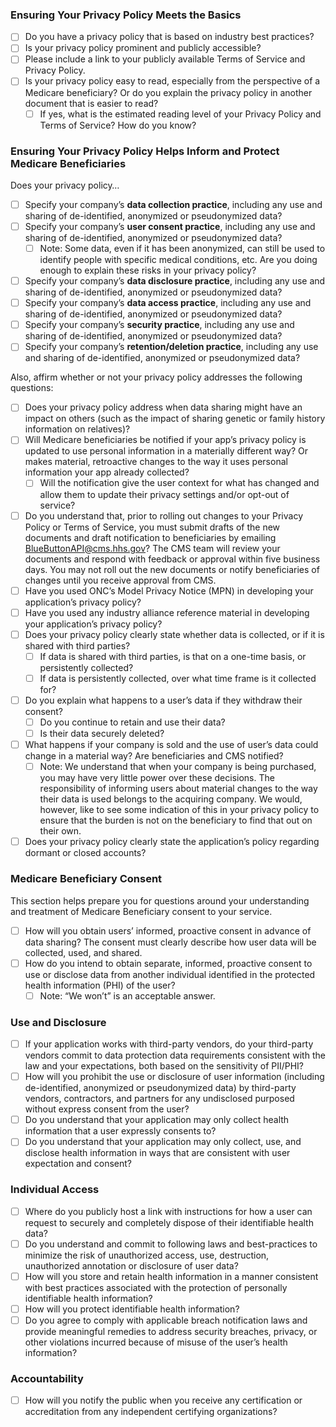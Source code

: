 
### Ensuring Your Privacy Policy Meets the Basics

- [ ] Do you have a privacy policy that is based on industry best practices?
- [ ] Is your privacy policy prominent and publicly accessible?
- [ ] Please include a link to your publicly available Terms of Service and Privacy Policy.
- [ ] Is your privacy policy easy to read, especially from the perspective of a Medicare beneficiary? Or do you explain the privacy policy in another document that is easier to read?
    - [ ] If yes, what is the estimated reading level of your Privacy Policy and Terms of Service? How do you know?

### Ensuring Your Privacy Policy Helps Inform and Protect Medicare Beneficiaries

Does your privacy policy…

- [ ] Specify your company’s **data collection practice**, including any use and sharing of de-identified, anonymized or pseudonymized data?
- [ ] Specify your company’s **user consent practice**, including any use and sharing of de-identified, anonymized or pseudonymized data?
    - [ ] Note: Some data, even if it has been anonymized, can still be used to identify people with specific medical conditions, etc. Are you doing enough to explain these risks in your privacy policy?
- [ ] Specify your company’s **data disclosure practice**, including any use and sharing of de-identified, anonymized or pseudonymized data?
- [ ] Specify your company’s **data access practice**, including any use and sharing of de-identified, anonymized or pseudonymized data?
- [ ] Specify your company’s **security practice**, including any use and sharing of de-identified, anonymized or pseudonymized data?
- [ ] Specify your company’s **retention/deletion practice**, including any use and sharing of de-identified, anonymized or pseudonymized data?

Also, affirm whether or not your privacy policy addresses the following questions:

- [ ] Does your privacy policy address when data sharing might have an impact on others (such as the impact of sharing genetic or family history information on relatives)?
- [ ] Will Medicare beneficiaries be notified if your app’s privacy policy is updated to use personal information in a materially different way? Or makes material, retroactive changes to the way it uses personal information your app already collected?
    - [ ] Will the notification give the user context for what has changed and allow them to update their privacy settings and/or opt-out of service?
- [ ] Do you understand that, prior to rolling out changes to your Privacy Policy or Terms of Service, you must submit drafts of the new documents and draft notification to beneficiaries by emailing [BlueButtonAPI@cms.hhs.gov](mailto:BlueButtonAPI@cms.hhs.gov)? The CMS team will review your documents and respond with feedback or approval within five business days. You may not roll out the new documents or notify beneficiaries of changes until you receive approval from CMS.
- [ ] Have you used ONC’s Model Privacy Notice (MPN) in developing your application’s privacy policy?
- [ ] Have you used any industry alliance reference material in developing your application’s privacy policy?
- [ ] Does your privacy policy clearly state whether data is collected, or if it is shared with third parties?
    - [ ] If data is shared with third parties, is that on a one-time basis, or persistently collected?
    - [ ] If data is persistently collected, over what time frame is it collected for?
- [ ] Do you explain what happens to a user’s data if they withdraw their consent?
    - [ ] Do you continue to retain and use their data?
    - [ ] Is their data securely deleted?
- [ ] What happens if your company is sold and the use of user’s data could change in a material way? Are beneficiaries and CMS notified?
    - [ ] Note: We understand that when your company is being purchased, you may have very little power over these decisions. The responsibility of informing users about material changes to the way their data is used belongs to the acquiring company. We would, however, like to see some indication of this in your privacy policy to ensure that the burden is not on the beneficiary to find that out on their own.
- [ ] Does your privacy policy clearly state the application’s policy regarding dormant or closed accounts?

### Medicare Beneficiary Consent

This section helps prepare you for questions around your understanding and treatment of Medicare Beneficiary consent to your service.

- [ ] How will you obtain users’ informed, proactive consent in advance of data sharing? The consent must clearly describe how user data will be collected, used, and shared.
- [ ] How do you intend to obtain separate, informed, proactive consent to use or disclose data from another individual identified in the protected health information (PHI) of the user?
    - [ ] Note: “We won’t” is an acceptable answer.

### Use and Disclosure

- [ ] If your application works with third-party vendors, do your third-party vendors commit to data protection data requirements consistent with the law and your expectations, both based on the sensitivity of PII/PHI?
- [ ] How will you prohibit the use or disclosure of user information (including de-identified, anonymized or pseudonymized data) by third-party vendors, contractors, and partners for any undisclosed purposed without express consent from the user?
- [ ] Do you understand that your application may only collect health information that a user expressly consents to?
- [ ] Do you understand that your application may only collect, use, and disclose health information in ways that are consistent with user expectation and consent?

### Individual Access

- [ ] Where do you publicly host a link with instructions for how a user can request to securely and completely dispose of their identifiable health data?
- [ ] Do you understand and commit to following laws and best-practices to minimize the risk of unauthorized access, use, destruction, unauthorized annotation or disclosure of user data?
- [ ] How will you store and retain health information in a manner consistent with best practices associated with the protection of personally identifiable health information?
- [ ] How will you protect identifiable health information?
- [ ] Do you agree to comply with applicable breach notification laws and provide meaningful remedies to address security breaches, privacy, or other violations incurred because of misuse of the user’s health information?

### Accountability

- [ ] How will you notify the public when you receive any certification or accreditation from any independent certifying organizations?